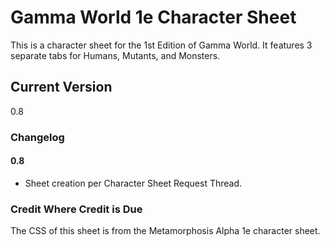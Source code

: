 # Gamma World 1e Character Sheet

This is a character sheet for the 1st Edition of Gamma World.  It features 3 separate tabs for Humans, Mutants, and Monsters.

## Current Version
0.8

### Changelog

#### 0.8
* Sheet creation per Character Sheet Request Thread.

### Credit Where Credit is Due
The CSS of this sheet is from the Metamorphosis Alpha 1e character sheet.
